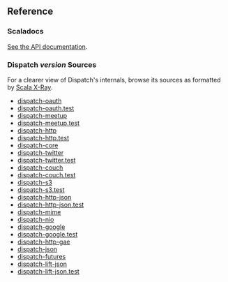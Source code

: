 Reference
---------

### Scaladocs

[See the API documentation][scaladoc].

[scaladoc]: http://databinder.net/dispatch-doc/

### Dispatch $version$ Sources

For a clearer view of Dispatch's internals, browse its sources as formatted by [Scala X-Ray][sxr].

* [dispatch-oauth](http://sourced.implicit.ly/net.databinder/dispatch-oauth/#{version}/index.html)
* [dispatch-oauth.test](http://sourced.implicit.ly/net.databinder/dispatch-oauth.test/#{version}/index.html)
* [dispatch-meetup](http://sourced.implicit.ly/net.databinder/dispatch-meetup/#{version}/index.html)
* [dispatch-meetup.test](http://sourced.implicit.ly/net.databinder/dispatch-meetup.test/#{version}/index.html)
* [dispatch-http](http://sourced.implicit.ly/net.databinder/dispatch-http/#{version}/index.html)
* [dispatch-http.test](http://sourced.implicit.ly/net.databinder/dispatch-http.test/#{version}/index.html)
* [dispatch-core](http://sourced.implicit.ly/net.databinder/dispatch-core/#{version}/index.html)
* [dispatch-twitter](http://sourced.implicit.ly/net.databinder/dispatch-twitter/#{version}/index.html)
* [dispatch-twitter.test](http://sourced.implicit.ly/net.databinder/dispatch-twitter.test/#{version}/index.html)
* [dispatch-couch](http://sourced.implicit.ly/net.databinder/dispatch-couch/#{version}/index.html)
* [dispatch-couch.test](http://sourced.implicit.ly/net.databinder/dispatch-couch.test/#{version}/index.html)
* [dispatch-s3](http://sourced.implicit.ly/net.databinder/dispatch-s3/#{version}/index.html)
* [dispatch-s3.test](http://sourced.implicit.ly/net.databinder/dispatch-s3.test/#{version}/index.html)
* [dispatch-http-json](http://sourced.implicit.ly/net.databinder/dispatch-http-json/#{version}/index.html)
* [dispatch-http-json.test](http://sourced.implicit.ly/net.databinder/dispatch-http-json.test/#{version}/index.html)
* [dispatch-mime](http://sourced.implicit.ly/net.databinder/dispatch-mime/#{version}/index.html)
* [dispatch-nio](http://sourced.implicit.ly/net.databinder/dispatch-nio/#{version}/index.html)
* [dispatch-google](http://sourced.implicit.ly/net.databinder/dispatch-google/#{version}/index.html)
* [dispatch-google.test](http://sourced.implicit.ly/net.databinder/dispatch-google.test/#{version}/index.html)
* [dispatch-http-gae](http://sourced.implicit.ly/net.databinder/dispatch-http-gae/#{version}/index.html)
* [dispatch-json](http://sourced.implicit.ly/net.databinder/dispatch-json/#{version}/index.html)
* [dispatch-futures](http://sourced.implicit.ly/net.databinder/dispatch-futures/#{version}/index.html)
* [dispatch-lift-json](http://sourced.implicit.ly/net.databinder/dispatch-lift-json/#{version}/index.html)
* [dispatch-lift-json.test](http://sourced.implicit.ly/net.databinder/dispatch-lift-json.test/#{version}/index.html)


[sxr]: http://github.com/harrah/browse/tree/master
[doc]: /dispatch-doc/
